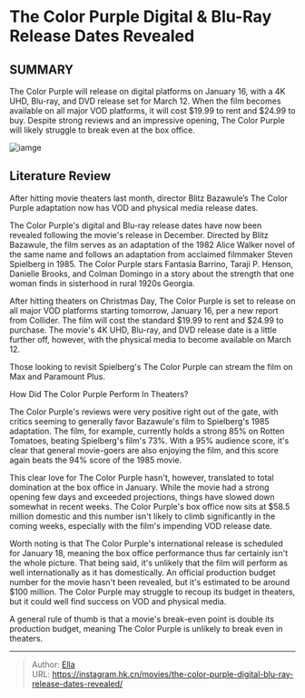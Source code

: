 # The Color Purple Digital &amp; Blu-Ray Release Dates Revealed


## SUMMARY 



  The Color Purple will release on digital platforms on January 16, with a 4K UHD, Blu-ray, and DVD release set for March 12.   When the film becomes available on all major VOD platforms, it will cost $19.99 to rent and $24.99 to buy.   Despite strong reviews and an impressive opening, The Color Purple will likely struggle to break even at the box office.  

![iamge](https://static1.srcdn.com/wordpress/wp-content/uploads/2023/12/taraji-p-henson-as-shug-avery-stepping-out-a-car-in-the-color-purple.jpg)

## Literature Review

After hitting movie theaters last month, director Blitz Bazawule’s The Color Purple adaptation now has VOD and physical media release dates.




The Color Purple&#39;s digital and Blu-ray release dates have now been revealed following the movie&#39;s release in December. Directed by Blitz Bazawule, the film serves as an adaptation of the 1982 Alice Walker novel of the same name and follows an adaptation from acclaimed filmmaker Steven Spielberg in 1985. The Color Purple stars Fantasia Barrino, Taraji P. Henson, Danielle Brooks, and Colman Domingo in a story about the strength that one woman finds in sisterhood in rural 1920s Georgia.




After hitting theaters on Christmas Day, The Color Purple is set to release on all major VOD platforms starting tomorrow, January 16, per a new report from Collider. The film will cost the standard $19.99 to rent and $24.99 to purchase. The movie&#39;s 4K UHD, Blu-ray, and DVD release date is a little further off, however, with the physical media to become available on March 12.



Those looking to revisit Spielberg&#39;s The Color Purple can stream the film on Max and Paramount Plus.





 How Did The Color Purple Perform In Theaters? 
          

The Color Purple&#39;s reviews were very positive right out of the gate, with critics seeming to generally favor Bazawule&#39;s film to Spielberg&#39;s 1985 adaptation. The film, for example, currently holds a strong 85% on Rotten Tomatoes, beating Spielberg&#39;s film&#39;s 73%. With a 95% audience score, it&#39;s clear that general movie-goers are also enjoying the film, and this score again beats the 94% score of the 1985 movie.




This clear love for The Color Purple hasn&#39;t, however, translated to total domination at the box office in January. While the movie had a strong opening few days and exceeded projections, things have slowed down somewhat in recent weeks. The Color Purple&#39;s box office now sits at $58.5 million domestic and this number isn&#39;t likely to climb significantly in the coming weeks, especially with the film&#39;s impending VOD release date.

Worth noting is that The Color Purple&#39;s international release is scheduled for January 18, meaning the box office performance thus far certainly isn&#39;t the whole picture. That being said, it&#39;s unlikely that the film will perform as well internationally as it has domestically. An official production budget number for the movie hasn&#39;t been revealed, but it&#39;s estimated to be around $100 million. The Color Purple may struggle to recoup its budget in theaters, but it could well find success on VOD and physical media.



A general rule of thumb is that a movie&#39;s break-even point is double its production budget, meaning The Color Purple is unlikely to break even in theaters.









---

> Author: [Ella](https://instagram.hk.cn/)  
> URL: https://instagram.hk.cn/movies/the-color-purple-digital-blu-ray-release-dates-revealed/  

